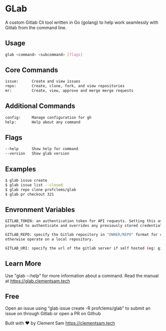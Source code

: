# GLab
A custom Gitlab Cli tool written in Go (golang) to help work seamlessly with Gitlab from the command line.

## Usage
  ```bash
  glab <command> <subcommand> [flags]
  ```

## Core Commands
  ```bash
  issue:      Create and view issues
  repo:       Create, clone, fork, and view repositories
  mr:         Create, view, approve and merge merge requests
  ```

## Additional Commands
  
  ```bash
  config:     Manage configuration for gh
  help:       Help about any command
  ```

## Flags
  ```bash
  --help      Show help for command
  --version   Show glab version
  ```

## Examples
  ```bash
  $ glab issue create
  $ glab issue list --closed
  $ glab repo clone profclems/glab
  $ glab pr checkout 321
  ```

## Envronment Variables
  ```bash
  GITLAB_TOKEN: an authentication token for API requests. Setting this avoids being
  prompted to authenticate and overrides any previously stored credentials.

  GITLAB_REPO: specify the Gitlab repository in "OWNER/REPO" format for commands that
  otherwise operate on a local repository.

  GITLAB_URI: specify the url of the gitlab server if self hosted (eg: gitlab.example.com)
  ```
  
## Learn More
  Use "glab <command> --help" for more information about a command.
  Read the manual at https://glab.clementsam.tech

## Free
  Open an issue using “glab issue create -R profclems/glab” to submit an issue on through Gitlab or open a PR on Github


Built with ❤ by Clement Sam <https://clementsam.tech>
